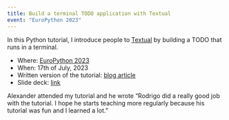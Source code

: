 ```yaml
---
title: Build a terminal TODO application with Textual
event: "EuroPython 2023"
---
```


In this Python tutorial, I introduce people to [Textual](https://github.com/textualize/textual) by building a TODO that runs in a terminal.

 - Where: [EuroPython 2023](http://ep2023.europython.eu/session/build-a-te…)
 - When: 17th of July, 2023
 - Written version of the tutorial: [blog article][article]
 - Slide deck: [link](https://github.com/Textualize/TODO-tutorial)

Alexander attended my tutorial and he wrote “Rodrigo did a really good job with the tutorial. I hope he starts teaching more regularly because his tutorial was fun and I learned a lot.”


[article]: /blog/textual-for-beginners
